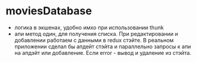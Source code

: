 # moviesDatabase

- логика в экшенах, удобно имхо при использовании thunk
- апи метод один, для получения списка. При редактировании и добавлении работаем с данными в redux стэйте. В реальном приложении сделал бы апдейт стэйта и параллельно запросы к апи на апдэйт или добавление. Если error - вывод и удаление из стэйта.
